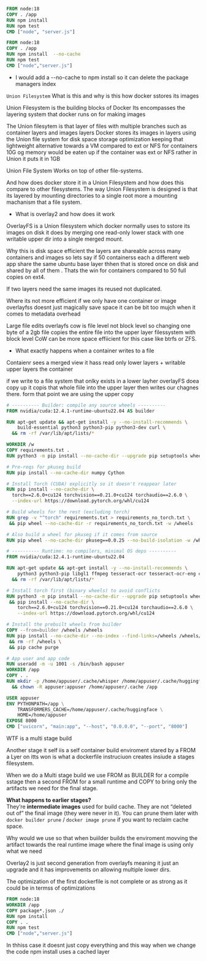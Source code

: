 ```Dockerfile
FROM node:18
COPY . /app
RUN npm install
RUN npm test
CMD ["node", "server.js"]
```

```Dockerfile
FROM node:18
COPY . /app
RUN npm install  --no-cache
RUN npm test
CMD ["node","server.js"]
```

- I would   add a --no-cache to npm install so it can delete the package managers index

`Union Filesystem` What is this and why is this how docker sstores its images 

Union Filesystem is the building blocks of Docker   Its  encompasses the layering system that docker runs on for making  images 

The Union filesytem is that layer of files with multiple branches such as container layers and images layers
Docker stores its  images in layers using the Union file system for disk space storage optimization keeping that lightweight  alternative towards a VM compared to ext or NFS for containers 10G og memory would be eaten up if the container was ext  or NFS rather in Union it puts it in 1GB 

Union File System Works on top of other file-systems.  


And how does docker store it in a Union Filesystem and how does this compare to other filesystems. The way Union Filesystem is designed is that its layered by mounting directories to a single root more a mounting machanism that a file system. 

- What is overlay2 and how  does iit work 

OverlayFS is a Union filesystem which docker  normally uses to sstore its images on disk it does by merging one read-only lower stack with one writable upper dir into a single merged mount. 

Why this is disk space efficient the layers are shareable across many containers and images so lets say if 50 containerss each a different web app share the same ubuntu  base layer thhen that is stored once on disk and shared by all of them . Thats the win for containers compared to 50 full copies on ext4. 

If two layers need the same images its reused not duplicated. 

Where its not more efficient 
if we only have one container or image overlayfss doesnt just magically save space it can be bit too  mujch when it comes  to  metadata overhead

Large file edits overlayfs cow is file level not block level so changing one byte of a  2gb file copies the entire file into the upper layer filessystem with block level CoW can be more space effiicient for this case like btrfs or ZFS. 

- What exactly happens when a  container writes to a  file 

Contaienr sees a merged view it hass read only lower layers + writable upper layers the container

if we write to a file system that onlky exists in a lower layher overlayFS doea  copy up it copis that whole  fiile into the upper layer then writes our chagnes there. form that point we are using the upper copy 


```Dockerfile 
# ---------- Builder: compile any source wheels ----------
FROM nvidia/cuda:12.4.1-runtime-ubuntu22.04 AS builder

RUN apt-get update && apt-get install -y --no-install-recommends \
    build-essential python3 python3-pip python3-dev curl \
  && rm -rf /var/lib/apt/lists/*

WORKDIR /w
COPY requirements.txt .
RUN python3 -m pip install --no-cache-dir --upgrade pip setuptools wheel

# Pre-reqs for pkuseg build
RUN pip install --no-cache-dir numpy Cython

# Install Torch (CUDA) explicitly so it doesn't reappear later
RUN pip install --no-cache-dir \
  torch==2.6.0+cu124 torchvision==0.21.0+cu124 torchaudio==2.6.0 \
  --index-url https://download.pytorch.org/whl/cu124

# Build wheels for the rest (excluding torch)
RUN grep -v "^torch" requirements.txt > requirements_no_torch.txt \
 && pip wheel --no-cache-dir -r requirements_no_torch.txt -w /wheels

# Also build a wheel for pkuseg if it comes from source
RUN pip wheel --no-cache-dir pkuseg==0.0.25 --no-build-isolation -w /wheels

# ---------- Runtime: no compilers, minimal OS deps ----------
FROM nvidia/cuda:12.4.1-runtime-ubuntu22.04

RUN apt-get update && apt-get install -y --no-install-recommends \
    python3 python3-pip libgl1 ffmpeg tesseract-ocr tesseract-ocr-eng curl \
  && rm -rf /var/lib/apt/lists/*

# Install torch first (binary wheels) to avoid conflicts
RUN python3 -m pip install --no-cache-dir --upgrade pip setuptools wheel \
 && pip install --no-cache-dir \
    torch==2.6.0+cu124 torchvision==0.21.0+cu124 torchaudio==2.6.0 \
    --index-url https://download.pytorch.org/whl/cu124

# Install the prebuilt wheels from builder
COPY --from=builder /wheels /wheels
RUN pip install --no-cache-dir --no-index --find-links=/wheels /wheels/* \
 && rm -rf /wheels \
 && pip cache purge

# App user and app code
RUN useradd -m -u 1001 -s /bin/bash appuser
WORKDIR /app
COPY . .
RUN mkdir -p /home/appuser/.cache/whisper /home/appuser/.cache/huggingface \
  && chown -R appuser:appuser /home/appuser/.cache /app

USER appuser
ENV PYTHONPATH=/app \
    TRANSFORMERS_CACHE=/home/appuser/.cache/huggingface \
    HOME=/home/appuser
EXPOSE 8000
CMD ["uvicorn", "main:app", "--host", "0.0.0.0", "--port", "8000"]

```

WTF is a multi stage build

Another stage it  self iis a self container build enviroment stared by a FROM a Lyer on itts won is what a dockerfile instruciuon creates insiude a stages filesystem. 

When we do a Multi stage build we use FROM as BUILDER for  a compile sstage then a second FROM for a small runtime and COPY to bring only the artifacts we need for the final stage. 

**What happens to earlier stages?**  
They’re **intermediate images** used for build cache. They are not “deleted out of” the final image (they were never in it). You can prune them later with `docker builder prune` / `docker image prune` if you want to reclaim cache space.

Why would we use so that when buiilder builds the enviroment movving the artifact towards the real runtime image where the final image is using only  what we need  

Overlay2 is just second generation from overlayfs meaning it just an upgrade and it has improvements on allowing multiple lower dirs. 

The optimization of the first dockerfile is not complete or as strong as it could be in termss of optimizations 


```Dockerfile
FROM node:18
WORKDIR /app
COPY package*.json ./
RUN npm install
COPY . .
RUN npm test
CMD ["node","server.js"]
```

In thhiss case it doesnt just copy everything and this way when we change the code npm install uses a cached layer 

